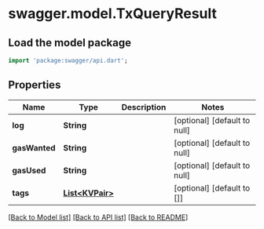 # swagger.model.TxQueryResult

## Load the model package
```dart
import 'package:swagger/api.dart';
```

## Properties
Name | Type | Description | Notes
------------ | ------------- | ------------- | -------------
**log** | **String** |  | [optional] [default to null]
**gasWanted** | **String** |  | [optional] [default to null]
**gasUsed** | **String** |  | [optional] [default to null]
**tags** | [**List&lt;KVPair&gt;**](KVPair.md) |  | [optional] [default to []]

[[Back to Model list]](../README.md#documentation-for-models) [[Back to API list]](../README.md#documentation-for-api-endpoints) [[Back to README]](../README.md)


